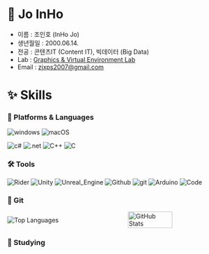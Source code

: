 <h1><b>🎐 Jo InHo</b></h1>

- 이름 : 조인호 (InHo Jo)
- 생년월일 : 2000.06.14.
- 전공 : 콘텐츠IT (Content IT), 빅데이터 (Big Data)
- Lab : [Graphics & Virtual Environment Lab](https://sites.google.com/view/gvelab/home?authuser=0)
- Email : zjxps2007@gmail.com

<h1><b>✨ Skills</b></h1>

<h3><b>🚀 Platforms & Languages</b></h3>

![windows](https://img.shields.io/badge/Windows-0078D6?style=flat-square&logo=windows&logoColor=FFFFFF)
![macOS](https://img.shields.io/badge/MacOS-000000?style=flat-square&logo=macOS&logoColor=FFFFFF)

![c#](https://img.shields.io/badge/C%23-239120?style=flat-square&logo=C%23&logoColor=white)
![.net](https://img.shields.io/badge/.net-512BD4?style=flat-square&logo=.net&logoColor=white)
![C++](https://img.shields.io/badge/C++-00599C?style=flat-square&logo=cplusplus&logoColor=white)
![C](https://img.shields.io/badge/C-A8B9CC?style=flat-square&logo=C&logoColor=FFFFFF)

<h3><b>🛠️ Tools</b></h3>

![Rider](https://img.shields.io/badge/Rider-000000?style=flat-square&logo=Rider&logoColor=FFFFFF)
![Unity](https://img.shields.io/badge/Unity-000000?style=flat-square&logo=Unity&logoColor=FFFFFF)
![Unreal_Engine](https://img.shields.io/badge/Unreal_Engine-0E1128?style=flat-square&logo=UnrealEngine&logoColor=FFFFFF)
![Github](https://img.shields.io/badge/GitHub-181717?style=flat-square&logo=GitHub&logoColor=white)
![git](https://img.shields.io/badge/Git-F05032?style=flat-square&logo=Git&logoColor=FFFFFF)
![Arduino](https://img.shields.io/badge/Arduino-00878F?style=flat-square&logo=arduino&logoColor=white)
![Code](https://img.shields.io/badge/Studio_Code-007ACC?style=flat-square&logo=VisualStudioCode&logoColor=FFFFFF)



<h3><b>🎯 Git</b></h3>
<div style="display: flex; justify-content: space-between; align-items: center; width: 100%; margin: 0 auto;">
<img src="https://github-readme-stats.vercel.app/api/top-langs/?username=zjxps2007&theme=radical&exclude_repo=Computer-Science-Engineering,clone-web-scrapper&hide=Procfile&layout=compact&langs_count=8" alt="Top Languages" style="width: auto; height: auto;">
<img src="https://github-readme-stats.vercel.app/api?username=zjxps2007&show_icons=true&theme=radical" alt="GitHub Stats" style="width: 45%; height: auto;">
</div>

<h3><b>🌱 Studying</b></h3>
